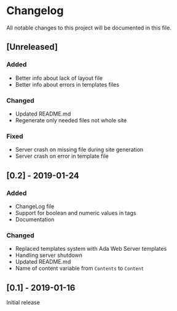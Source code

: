 # Changelog
All notable changes to this project will be documented in this file.

## [Unreleased]

### Added
- Better info about lack of layout file
- Better info about errors in templates files

### Changed
- Updated README.md
- Regenerate only needed files not whole site

### Fixed
- Server crash on missing file during site generation
- Server crash on error in template file

## [0.2] - 2019-01-24

### Added
- ChangeLog file
- Support for boolean and numeric values in tags
- Documentation

### Changed
- Replaced templates system with Ada Web Server templates
- Handling server shutdown
- Updated README.md
- Name of content variable from `Contents` to `Content`

## [0.1] - 2019-01-16
Initial release
